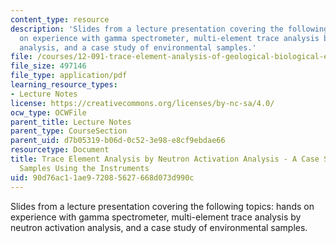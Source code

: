 ```yaml
---
content_type: resource
description: 'Slides from a lecture presentation covering the following topics: hands
  on experience with gamma spectrometer, multi-element trace analysis by neutron activation
  analysis, and a case study of environmental samples.'
file: /courses/12-091-trace-element-analysis-of-geological-biological-environmental-materials-by-neutron-activation-analysis-an-exposure-january-iap-2005/90d76ac11ae972085627668d073d990c_session4a.pdf
file_size: 497146
file_type: application/pdf
learning_resource_types:
- Lecture Notes
license: https://creativecommons.org/licenses/by-nc-sa/4.0/
ocw_type: OCWFile
parent_title: Lecture Notes
parent_type: CourseSection
parent_uid: d7b05319-b06d-0c52-3e98-e8cf9ebdae66
resourcetype: Document
title: Trace Element Analysis by Neutron Activation Analysis - A Case Study of Environmental
  Samples Using the Instruments
uid: 90d76ac1-1ae9-7208-5627-668d073d990c
---
```

Slides from a lecture presentation covering the following topics: hands on experience with gamma spectrometer, multi-element trace analysis by neutron activation analysis, and a case study of environmental samples.
